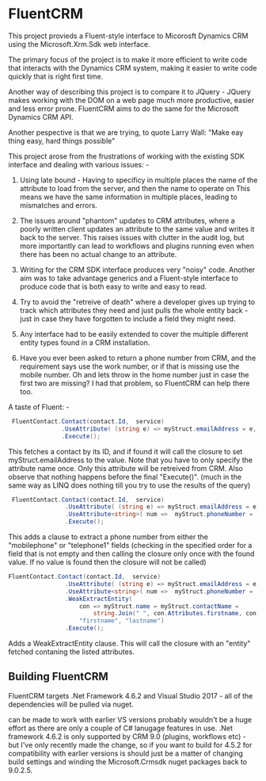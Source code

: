 # FluentCRM

This project provieds a Fluent-style interface to Micorosft Dynamics CRM using the Microsoft.Xrm.Sdk web interface.

The primary focus of the project is to make it more efficient to write code that interacts with the Dynamics CRM system, making it easier to write code quickly that is right first time.

Another way of describing this project is to compare it to JQuery - JQuery makes working with the DOM on a web page much more productive, easier and less error prone. FluentCRM aims to do the same for the Microsoft Dynamics CRM API.

Another pespective is that we are trying, to quote Larry Wall: "Make eay thing easy, hard things possible"

This project arose from the frustrations of working with the existing SDK interface and dealing with various issues: -

1) Using late bound - Having to specificy in multiple places the name of the attribute to load from the server, and then the name to operate on
   This means we have the same information in multiple places, leading to mismatches and errors.
   
2) The issues around "phantom" updates to CRM attributes, where a poorly written client updates an attribute to the same value and writes it back 
   to the server. This raises issues with clutter in the audit log, but more importantly can lead to workflows and plugins running even when there
   has been no actual change to an attribute.

3) Writing for the CRM SDK interface produces very "noisy" code. Another aim was to take advantage generics and a Fluent-style interface to produce code that is both easy to write and easy to read.

4) Try to avoid the "retreive of death" where a developer gives up trying to track which attributes they need and just pulls the whole entity back - just in case they have forgotten to include a field they might need.

5) Any interface had to be easily extended to cover the multiple different entity types found in a CRM installation.

6) Have you ever been asked to return a phone number from CRM, and the requirement says use the work number, or if that is missing use the mobile number. Oh and lets throw in the home number just in case the first two are missing? I had that problem, so FluentCRM can help there too.

A taste of Fluent: -

```C#
 FluentContact.Contact(contact.Id,  service)
               .UseAttribute( (string e) => myStruct.emailAddress = e, "emailaddress1")
               .Execute();
```

This fetches a contact by its ID, and if found it will call the closure to set myStruct.emailAddress to the value.
Note that you have to only specify the attribute name once. Only this attribute will be retreived from CRM.
Also observe that nothing happens before the final "Execute()". (much in the same way as LINQ does nothing till you try to use the results of the query)

```C#
 FluentContact.Contact(contact.Id,  service)
                .UseAttribute( (string e) => myStruct.emailAddress = e, "emailaddress1")
                .UseAttribute<string>( num =>  myStruct.phoneNumber =  num, "mobilephone", "telephone1" )
                .Execute();
```

This adds a clause to extract a phone number from either the "mobilephone" or "telephone1" fields (checking in the specified order for a field that is not empty and then calling the closure only once with the found value. If no value is found then the closure will not be called)

```C#
FluentContact.Contact(contact.Id,  service)
                .UseAttribute( (string e) => myStruct.emailAddress = e, "emailaddress1")
                .UseAttribute<string>( num =>  myStruct.phoneNumber =  num, "mobilephone", "telephone1" )
                .WeakExtractEntity(
                    con => myStruct.name = myStruct.contactName =
                        string.Join(" ", con.Attributes.firstname, con.Attributes.lastname),
                    "firstname", "lastname")
                .Execute();
```

Adds a WeakExtractEntity clause. This will call the closure with an "entity" fetched contaning  the listed attributes.


## Building FluentCRM

FluentCRM targets .Net Framework 4.6.2 and Visual Studio 2017 - all of the dependencies will be pulled via nuget.

 can be made to work with earlier VS versions probably wouldn't be a huge effort as there are only a couple of C# lanugage features in use.
 .Net framework 4.6.2 is only supported by CRM 9.0 (plugins, workflows etc) - but I've only recently made the change, so if you want to build for 4.5.2 for compatibility with earlier versions is should just be a matter of changing build settings and winding the Microsoft.Crmsdk nuget packages back to 9.0.2.5.
